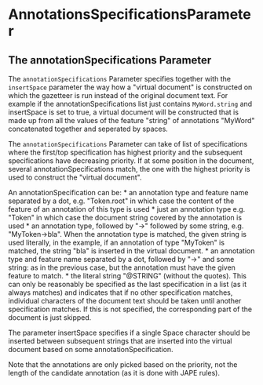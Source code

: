 # AnnotationsSpecificationsParameter

<h2>The annotationSpecifications Parameter</h2>

<p>The <code>annotationSpecifications</code> Parameter specifies together with the <code>insertSpace</code> parameter the way how a "virtual document" is constructed on which the gazetteer is run instead of the original document text. For example if the annotationSpecifications list just contains <code>MyWord.string</code> and insertSpace is set to true, a virtual document will be constructed that is made up from all the values of the feature "string" of annotations "MyWord" concatenated together and seperated by spaces.</p>

<p>The <code>annotationSpecifications</code> Parameter can take of list of specifications where the first/top specification has highest priority and the subsequent specifications have decreasing priority. If at some position in the document, several annotationSpecifications match, the one with the highest priority is used to construct the "virtual document".</p>

<p>An annotationSpecification can be:
  * an annotation type and feature name separated by a dot, e.g. "Token.root" in which case the content of the feature of an annotation of this type is used
  * just an annotation type e.g. "Token" in which case the document string covered by the annotation is used
  * an annotation type, followed by "-&gt;" followed by some string, e.g. "MyToken-&gt;bla". When the annotation type is matched, the given string is used literally, in the example, if an annotation of type "MyToken" is matched, the string "bla" is inserted in the virtual document.
  * an annotation type and feature name separated by a dot, followed by "-&gt;" and some string: as in the previous case, but the annotation must have the given feature to match.
  * the literal string "@STRING" (without the quotes). This can only be reasonably be specified as the last specification in a list (as it always matches) and indicates that if no other specification matches, individual characters of the document text should be taken until another specification matches. If this is not specified, the corresponding part of the document is just skipped.</p>

<p>The parameter insertSpace specifies if a single Space character should be inserted between subsequent strings that are inserted into the virtual document based on some annotationSpecification.</p>

<p>Note that the annotations are only picked based on the priority, not the length of the candidate annotation (as it is done with JAPE rules).</p>
